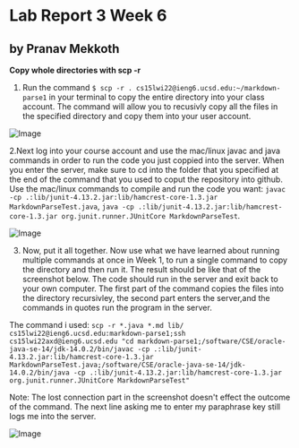 # Lab Report 3 Week 6

## by Pranav Mekkoth


**Copy whole directories with scp -r**

1. Run the command `$ scp -r . cs15lwi22@ieng6.ucsd.edu:~/markdown-parse1` in your terminal to copy the entire directory into your class account. 
   The command will allow you to recusivly copy all the files in the specified directory and copy them into your user account.
  
  ![Image](https://user-images.githubusercontent.com/97641097/153343247-e97422cd-4bb1-48e4-961e-7c1a014f5a3f.png)

2.Next log into your course account and use the mac/linux javac and java commands in order to run the code you just coppied into the server. When you enter the server, 
  make sure to cd into the folder that you specified at the end of the command that you used to coput the repository into github. 
  Use the mac/linux commands to compile and run the code you want: 
  `javac -cp .:lib/junit-4.13.2.jar:lib/hamcrest-core-1.3.jar MarkdownParseTest.java`,
  `java -cp .:lib/junit-4.13.2.jar:lib/hamcrest-core-1.3.jar org.junit.runner.JUnitCore MarkdownParseTest`.

  
  ![Image](https://user-images.githubusercontent.com/97641097/153345609-ea942210-71a7-42cc-aeb8-17ca86b859b3.png)
  
 3. Now, put it all together. Now use what we have learned about running multiple commands at once in Week 1, to run a single command to copy the directory and then run it. The result should be like that of the screenshot below. The code should run in the server and exit back to your own computer. The first part of the command copies the files into the directory recursivley, the second part enters the server,and the commands in quotes run the program in the server.
   
 The command i used: `scp -r *.java *.md lib/ cs15lwi22@ieng6.ucsd.edu:markdown-parse1;ssh cs15lwi22axd@ieng6.ucsd.edu "cd markdown-parse1;/software/CSE/oracle-java-se-14/jdk-14.0.2/bin/javac -cp .:lib/junit-4.13.2.jar:lib/hamcrest-core-1.3.jar MarkdownParseTest.java;/software/CSE/oracle-java-se-14/jdk-14.0.2/bin/java -cp .:lib/junit-4.13.2.jar:lib/hamcrest-core-1.3.jar org.junit.runner.JUnitCore MarkdownParseTest"` 

Note: The lost connection part in the screenshot doesn't effect the outcome of the command. The next line asking me to enter my paraphrase key still logs me into the server.
  
  ![Image](https://user-images.githubusercontent.com/97641097/153659434-6f3fa5b2-0854-4fe1-95b9-5e3ae0c271c1.png)
